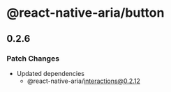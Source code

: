 # @react-native-aria/button

## 0.2.6

### Patch Changes

- Updated dependencies
  - @react-native-aria/interactions@0.2.12
